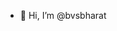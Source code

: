 - 👋 Hi, I’m @bvsbharat
<!---
bvsbharat/bvsbharat is a ✨ special ✨ repository because its `README.md` (this file) appears on your GitHub profile.
You can click the Preview link to take a look at your changes.
--->
